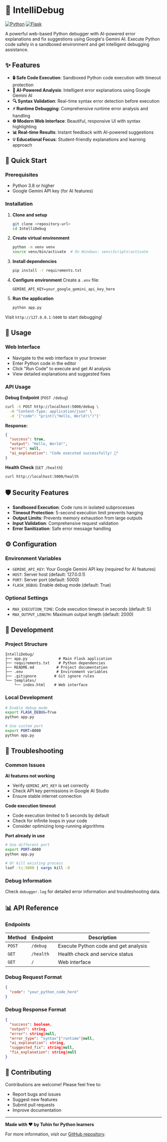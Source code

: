 # 🤖 IntelliDebug

[![Python](https://img.shields.io/badge/Python-3.8+-blue.svg)](https://python.org)
[![Flask](https://img.shields.io/badge/Flask-3.1+-lightgrey.svg)](https://flask.palletsprojects.com/)

A powerful web-based Python debugger with AI-powered error explanations and fix suggestions using Google's Gemini AI. Execute Python code safely in a sandboxed environment and get intelligent debugging assistance.

## ✨ Features

- **🔒 Safe Code Execution**: Sandboxed Python code execution with timeout protection
- **🤖 AI-Powered Analysis**: Intelligent error explanations using Google Gemini AI
- **🔍 Syntax Validation**: Real-time syntax error detection before execution
- **⚡ Runtime Debugging**: Comprehensive runtime error analysis and handling
- **🌐 Modern Web Interface**: Beautiful, responsive UI with syntax highlighting
- **📊 Real-time Results**: Instant feedback with AI-powered suggestions
- **💡 Educational Focus**: Student-friendly explanations and learning approach

## 🚀 Quick Start

### Prerequisites
- Python 3.8 or higher
- Google Gemini API key (for AI features)

### Installation

1. **Clone and setup**
   ```bash
   git clone <repository-url>
   cd IntelliDebug
   ```

2. **Create virtual environment**
   ```bash
   python -m venv venv
   source venv/bin/activate  # On Windows: venv\Scripts\activate
   ```

3. **Install dependencies**
   ```bash
   pip install -r requirements.txt
   ```

4. **Configure environment**
   Create a `.env` file:
   ```
   GEMINI_API_KEY=your_google_gemini_api_key_here
   ```

5. **Run the application**
   ```bash
   python app.py
   ```

Visit `http://127.0.0.1:5000` to start debugging!

## 📖 Usage

### Web Interface
- Navigate to the web interface in your browser
- Enter Python code in the editor
- Click "Run Code" to execute and get AI analysis
- View detailed explanations and suggested fixes

### API Usage

**Debug Endpoint** (`POST /debug`)
```bash
curl -X POST http://localhost:5000/debug \
  -H "Content-Type: application/json" \
  -d '{"code": "print(\"Hello, World!\")"}'
```

**Response:**
```json
{
  "success": true,
  "output": "Hello, World!",
  "error": null,
  "ai_explanation": "Code executed successfully! 🎉"
}
```

**Health Check** (`GET /health`)
```bash
curl http://localhost:5000/health
```

## 🛡️ Security Features

- **Sandboxed Execution**: Code runs in isolated subprocesses
- **Timeout Protection**: 5-second execution limit prevents hanging
- **Output Limits**: Prevents memory exhaustion from large outputs
- **Input Validation**: Comprehensive request validation
- **Error Sanitization**: Safe error message handling

## ⚙️ Configuration

### Environment Variables
- `GEMINI_API_KEY`: Your Google Gemini API key (required for AI features)
- `HOST`: Server host (default: 127.0.0.1)
- `PORT`: Server port (default: 5000)
- `FLASK_DEBUG`: Enable debug mode (default: True)

### Optional Settings
- `MAX_EXECUTION_TIME`: Code execution timeout in seconds (default: 5)
- `MAX_OUTPUT_LENGTH`: Maximum output length (default: 2000)

## 🔧 Development

### Project Structure
```
IntelliDebug/
├── app.py              # Main Flask application
├── requirements.txt    # Python dependencies
├── README.md          # Project documentation
├── .env               # Environment variables
├── .gitignore        # Git ignore rules
└── templates/
    └── index.html    # Web interface
```

### Local Development
```bash
# Enable debug mode
export FLASK_DEBUG=True
python app.py

# Use custom port
export PORT=8000
python app.py
```

## 🐛 Troubleshooting

### Common Issues

**AI features not working**
- Verify `GEMINI_API_KEY` is set correctly
- Check API key permissions in Google AI Studio
- Ensure stable internet connection

**Code execution timeout**
- Code execution limited to 5 seconds by default
- Check for infinite loops in your code
- Consider optimizing long-running algorithms

**Port already in use**
```bash
# Use different port
export PORT=8000
python app.py

# Or kill existing process
lsof -ti:5000 | xargs kill -9
```

### Debug Information
Check `debugger.log` for detailed error information and troubleshooting data.

## 📊 API Reference

### Endpoints

| Method | Endpoint | Description |
|--------|----------|-------------|
| `POST` | `/debug` | Execute Python code and get analysis |
| `GET` | `/health` | Health check and service status |
| `GET` | `/` | Web interface |

### Debug Request Format
```json
{
  "code": "your_python_code_here"
}
```

### Debug Response Format
```json
{
  "success": boolean,
  "output": string,
  "error": string|null,
  "error_type": "syntax"|"runtime"|null,
  "ai_explanation": string,
  "suggested_fix": string|null,
  "fix_explanation": string|null
}
```

## 🤝 Contributing

Contributions are welcome! Please feel free to:
- Report bugs and issues
- Suggest new features
- Submit pull requests
- Improve documentation

---

**Made with ❤️ by Tuhin for Python learners**

For more information, visit our [GitHub repository](https://github.com/Tuhin108/IntelliDebug).

